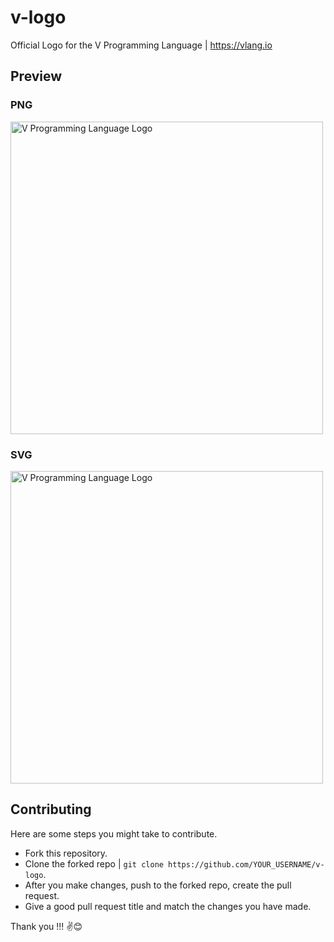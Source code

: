 # v-logo

Official Logo for the V Programming Language | https://vlang.io

## Preview

### PNG

  <img src="https://github.com/pranayteaches/v-logo/blob/master/dist/vlang.png" title="V Programming Language Logo" alt="V Programming Language Logo" width="500">

### SVG

<img src="https://github.com/pranayteaches/v-logo/blob/master/dist/vlang%20(2).svg?sanitize=true" title="V Programming Language Logo" alt="V Programming Language Logo" width="500">

## Contributing

Here are some steps you might take to contribute.

- Fork this repository.
- Clone the forked repo | `git clone https://github.com/YOUR_USERNAME/v-logo`.
- After you make changes, push to the forked repo, create the pull request.
- Give a good pull request title and match the changes you have made.

Thank you !!! ✌️😊
